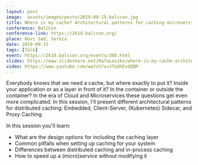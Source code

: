 ```yaml
---
layout: post
image:  assets/images/posts/2019-09-15-balccon.jpg
title: Where is my cache? Architectural patterns for caching microservices by example
conference: BalCCon
conference-link: https://2k19.balccon.org/
place: Novi Sad, Serbia
date: 2019-09-15
tags: [Talk]
event: https://2k19.balccon.org/events/308.html
slides: https://www.slideshare.net/RafaLeszko/where-is-my-cache-architectural-patterns-for-caching-microservices-by-example
video: https://www.youtube.com/watch?v=JfoUhExdQDM
---
```


Everybody knows that we need a cache, but where exactly to put it? Inside your application or as a layer in front of it? In the container or outside the container? In the era of Cloud and Microservices these questions get even more complicated. In this session, I'll present different architectural patterns for distributed caching: Embedded, Client-Server, (Kubernetes) Sidecar, and Proxy Caching.

In this session you'll learn:
- What are the design options for including the caching layer
- Common pitfalls when setting up caching for your system
- Differences between distributed caching and in-process caching
- How to speed up a (micro)service without modifying it